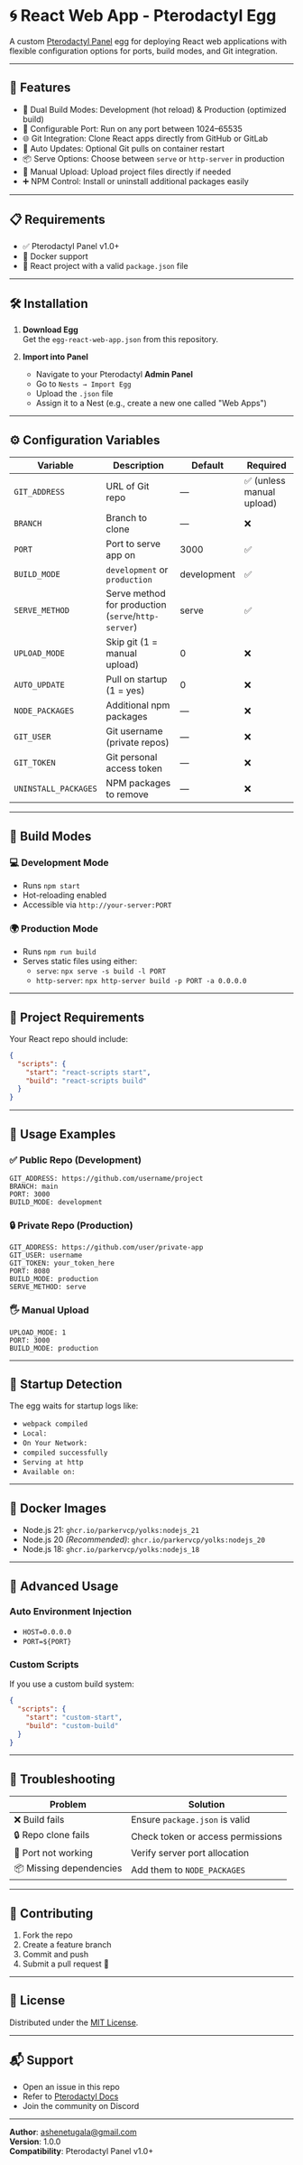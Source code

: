 # 🌀 React Web App - Pterodactyl Egg

A custom [Pterodactyl Panel](https://pterodactyl.io) egg for deploying React web applications with flexible configuration options for ports, build modes, and Git integration.

---

## 🚀 Features

- 🔄 Dual Build Modes: Development (hot reload) & Production (optimized build)
- 🔧 Configurable Port: Run on any port between 1024–65535
- 🌐 Git Integration: Clone React apps directly from GitHub or GitLab
- 🔁 Auto Updates: Optional Git pulls on container restart
- 📦 Serve Options: Choose between `serve` or `http-server` in production
- 📂 Manual Upload: Upload project files directly if needed
- ➕ NPM Control: Install or uninstall additional packages easily

---

## 📋 Requirements

- ✅ Pterodactyl Panel v1.0+
- 🐳 Docker support
- 📁 React project with a valid `package.json` file

---

## 🛠️ Installation

1. **Download Egg**  
   Get the `egg-react-web-app.json` from this repository.

2. **Import into Panel**  
   - Navigate to your Pterodactyl **Admin Panel**
   - Go to `Nests → Import Egg`
   - Upload the `.json` file
   - Assign it to a Nest (e.g., create a new one called "Web Apps")

---

## ⚙️ Configuration Variables

| Variable | Description | Default | Required |
|----------|-------------|---------|----------|
| `GIT_ADDRESS` | URL of Git repo | — | ✅ (unless manual upload) |
| `BRANCH` | Branch to clone | — | ❌ |
| `PORT` | Port to serve app on | 3000 | ✅ |
| `BUILD_MODE` | `development` or `production` | development | ✅ |
| `SERVE_METHOD` | Serve method for production (`serve`/`http-server`) | serve | ✅ |
| `UPLOAD_MODE` | Skip git (1 = manual upload) | 0 | ❌ |
| `AUTO_UPDATE` | Pull on startup (1 = yes) | 0 | ❌ |
| `NODE_PACKAGES` | Additional npm packages | — | ❌ |
| `GIT_USER` | Git username (private repos) | — | ❌ |
| `GIT_TOKEN` | Git personal access token | — | ❌ |
| `UNINSTALL_PACKAGES` | NPM packages to remove | — | ❌ |

---

## 🔧 Build Modes

### 💻 Development Mode

- Runs `npm start`
- Hot-reloading enabled
- Accessible via `http://your-server:PORT`

### 🌍 Production Mode

- Runs `npm run build`
- Serves static files using either:
  - `serve`: `npx serve -s build -l PORT`
  - `http-server`: `npx http-server build -p PORT -a 0.0.0.0`

---

## 📁 Project Requirements

Your React repo should include:

```json
{
  "scripts": {
    "start": "react-scripts start",
    "build": "react-scripts build"
  }
}
```

---

## 🔗 Usage Examples

### ✅ Public Repo (Development)
```
GIT_ADDRESS: https://github.com/username/project
BRANCH: main
PORT: 3000
BUILD_MODE: development
```

### 🔒 Private Repo (Production)
```
GIT_ADDRESS: https://github.com/user/private-app
GIT_USER: username
GIT_TOKEN: your_token_here
PORT: 8080
BUILD_MODE: production
SERVE_METHOD: serve
```

### 🖐️ Manual Upload
```
UPLOAD_MODE: 1
PORT: 3000
BUILD_MODE: production
```

---

## 🚦 Startup Detection

The egg waits for startup logs like:
- `webpack compiled`
- `Local:`
- `On Your Network:`
- `compiled successfully`
- `Serving at http`
- `Available on:`

---

## 🐳 Docker Images

- Node.js 21: `ghcr.io/parkervcp/yolks:nodejs_21`
- Node.js 20 *(Recommended)*: `ghcr.io/parkervcp/yolks:nodejs_20`
- Node.js 18: `ghcr.io/parkervcp/yolks:nodejs_18`

---

## 🔬 Advanced Usage

### Auto Environment Injection
- `HOST=0.0.0.0`
- `PORT=${PORT}`

### Custom Scripts
If you use a custom build system:
```json
{
  "scripts": {
    "start": "custom-start",
    "build": "custom-build"
  }
}
```

---

## 🐛 Troubleshooting

| Problem | Solution |
|--------|----------|
| ❌ Build fails | Ensure `package.json` is valid |
| 🔒 Repo clone fails | Check token or access permissions |
| 🚫 Port not working | Verify server port allocation |
| 📦 Missing dependencies | Add them to `NODE_PACKAGES` |

---

## 🤝 Contributing

1. Fork the repo  
2. Create a feature branch  
3. Commit and push  
4. Submit a pull request 🙌

---

## 📄 License

Distributed under the [MIT License](LICENSE).

---

## 📬 Support

- Open an issue in this repo  
- Refer to [Pterodactyl Docs](https://pterodactyl.io)  
- Join the community on Discord  

---

**Author**: ashenetugala@gmail.com  
**Version**: 1.0.0  
**Compatibility**: Pterodactyl Panel v1.0+